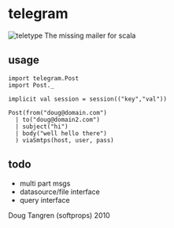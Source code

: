 # telegram

![teletype](http://en.wikipedia.org/wiki/File:WACsOperateTeletype.jpg)
The missing mailer for scala

## usage

    import telegram.Post
    import Post._

    implicit val session = session(("key","val"))

    Post(from("doug@domain.com")
      | to("doug@domain2.com")
      | subject("hi")
      | body("well hello there")
      ) viaSmtps(host, user, pass)

## todo

* multi part msgs
* datasource/file interface
* query interface

Doug Tangren (softprops) 2010
